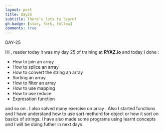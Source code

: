 ```yaml
---
layout: post
title: Day25
subtitle: There's lots to learn!
gh-badge: [star, fork, follow]
comments: true
---
```



DAY-25

Hi , reader today it was my day 25 of training at **RYAZ.io** and today I done :

* How to join an array
* How to splice an array
* How to convert the string an array
* Sorting an array
* How to filter an array
* How to use mapping
* How to use reduce 
* Expresstion function

and so on . I also solved many exercise on array . Also I started functions and I have understand how to use sort methord for object or how it sort on basics of strings. I have also made some programs using learnt concepts and I will be doing futher in next days. 